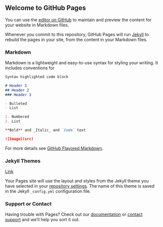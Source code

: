 ## Welcome to GitHub Pages

You can use the [editor on GitHub](https://github.com/bbbertucci/bbbertucci.github.io/edit/main/README.md) to maintain and preview the content for your website in Markdown files.

Whenever you commit to this repository, GitHub Pages will run [Jekyll](https://jekyllrb.com/) to rebuild the pages in your site, from the content in your Markdown files.

### Markdown

Markdown is a lightweight and easy-to-use syntax for styling your writing. It includes conventions for

```markdown
Syntax highlighted code block

# Header 1
## Header 2
### Header 3

- Bulleted
- List

1. Numbered
2. List

**Bold** and _Italic_ and `Code` text

![Image](src)
```

For more details see [GitHub Flavored Markdown](https://guides.github.com/features/mastering-markdown/).

### Jekyll Themes

[Link](https://github.com/bbbertucci/bbbertucci.github.io/tree/main/graduacao_ITA/terceiro_semestre/inteligencia_artificial_para_robotica_movel/)

Your Pages site will use the layout and styles from the Jekyll theme you have selected in your [repository settings](https://github.com/bbbertucci/bbbertucci.github.io/settings/pages). The name of this theme is saved in the Jekyll `_config.yml` configuration file.

### Support or Contact

Having trouble with Pages? Check out our [documentation](https://docs.github.com/categories/github-pages-basics/) or [contact support](https://support.github.com/contact) and we’ll help you sort it out.
